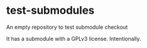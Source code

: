# test-submodules
An empty repository to test submodule checkout

It has a submodule with a GPLv3 license.
Intentionally.


